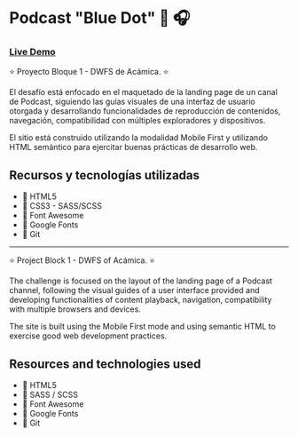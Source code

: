 
# Podcast "Blue Dot" :microphone: :headphones:

### [Live Demo](https://egarzon85.github.io/Proyecto-Podcast/)

:star: Proyecto Bloque 1 - DWFS de Acámica. :star:

El desafío está enfocado en el maquetado de la landing page de un canal de Podcast, siguiendo las guías visuales de una interfaz de usuario otorgada y desarrollando funcionalidades de reproducción de contenidos, navegación, compatibilidad con múltiples exploradores y dispositivos.

El sitio está construido utilizando la modalidad Mobile First y utilizando HTML semántico para ejercitar buenas prácticas de desarrollo web.

## Recursos y tecnologías utilizadas

- :pushpin:   HTML5
- :pushpin:   CSS3 - SASS/SCSS
- :pushpin:   Font Awesome
- :pushpin:   Google Fonts
- :pushpin:   Git

---


:star: Project Block 1 - DWFS of Acámica. :star:

The challenge is focused on the layout of the landing page of a Podcast channel, following the visual guides of a user interface provided and developing functionalities of content playback, navigation, compatibility with multiple browsers and devices.

The site is built using the Mobile First mode and using semantic HTML to exercise good web development practices.

## Resources and technologies used

- :pushpin: HTML5
- :pushpin: SASS / SCSS
- :pushpin: Font Awesome
- :pushpin: Google Fonts
- :pushpin: Git




